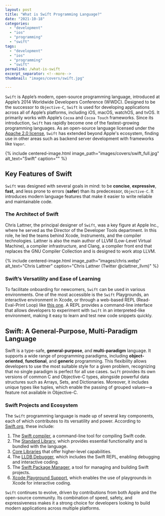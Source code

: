 ```yaml
---
layout: post
title: "What is Swift Programming Language?"
date: "2021-10-18"
categories: 
  - "development"
  - "ios"
  - "programming"
  - "swift"
tags: 
  - "development"
  - "ios"
  - "programming"
  - "swift"
permalink: /what-is-swift
excerpt_separator: <!--more-->
thumbnail: "images/covers/swift.jpg"

---
```


`Swift` is Apple’s modern, open-source programming language, introduced at Apple’s 2014 Worldwide Developers Conference (WWDC). Designed to be the successor to `Objective-C`, `Swift` is used for developing applications across all of Apple’s platforms, including iOS, macOS, watchOS, and tvOS. It primarily works with Apple’s `Cocoa` and `Cocoa Touch` frameworks. Since its introduction, `Swift` has rapidly become one of the fastest-growing programming languages. As an open-source language licensed under the [Apache 2.0 license](https://swift.org/LICENSE.txt), `Swift` has extended beyond Apple's ecosystem, finding use in other areas such as backend server development with frameworks like `Vapor`.

<!--more-->

{%
 include centered-image.html 
 image_path="images/covers/swift_full.jpg"
 alt_text="Swift" 
 caption=""
%}

## Key Features of Swift

`Swift` was designed with several goals in mind: to be **concise**, **expressive**, **fast**, and less prone to errors (**safer**) than its predecessor, `Objective-C`. It introduces modern language features that make it easier to write reliable and maintainable code.

### The Architect of Swift

Chris Lattner, the principal designer of `Swift`, was a key figure at Apple Inc., where he served as the Director of the Developer Tools department. In this role, he led the teams behind Xcode, Instruments, and the compiler technologies. Lattner is also the main author of LLVM (Low-Level Virtual Machine), a compiler infrastructure, and Clang, a compiler front end that replaces the GNU Compiler Collection and is designed to work atop LLVM.

{%
 include centered-image.html 
 image_path="images/chris.webp"
 alt_text="Chris Lattner" 
 caption="Chris Lattner (Twitter @clattner\_llvm)"
%}

### Swift’s Versatility and Ease of Learning

To facilitate onboarding for newcomers, `Swift` can be used in various environments. One of the most accessible is the `Swift` Playgrounds, an interactive environment in Xcode, or through a web-based REPL (Read-Eval-Print Loop) like [this one](https://replit.com/languages/swift). A REPL provides a command-line interface that allows developers to experiment with `Swift` in an interpreted-like environment, making it easy to learn and test new code snippets quickly.

## Swift: A General-Purpose, Multi-Paradigm Language

Swift is a type-safe, **general-purpose**, and **multi-paradigm** language. It supports a wide range of programming paradigms, including **object-oriented**, **functional**, and **generic** programming. This flexibility allows developers to use the most suitable style for a given problem, recognizing that no single paradigm is perfect for all use cases. `Swift` provides its own versions of common C and Objective-C types, alongside powerful data structures such as Arrays, Sets, and Dictionaries. Moreover, it includes unique types like tuples, which enable the passing of grouped values—a feature not available in Objective-C.

### Swift Projects and Ecosystem

The `Swift` programming language is made up of several key components, each of which contributes to its versatility and power. According to [Swift.org](https://swift.org), these include:

1. The [Swift compiler](https://swift.org/compiler-stdlib/), a command-line tool for compiling Swift code.
2. The [Standard Library](https://swift.org/compiler-stdlib/), which provides essential functionality and is bundled with the language.
3. [Core Libraries](https://swift.org/core-libraries/) that offer higher-level capabilities.
4. The [LLDB Debugger](https://swift.org/lldb/), which includes the Swift REPL, enabling debugging and interactive coding.
5. The [Swift Package Manager](https://swift.org/package-manager/), a tool for managing and building Swift projects.
6. [Xcode Playground Support](https://swift.org/lldb/#xcode-playground-support), which enables the use of playgrounds in Xcode for interactive coding.

`Swift` continues to evolve, driven by contributions from both Apple and the open-source community. Its combination of speed, safety, and expressiveness makes it a strong choice for developers looking to build modern applications across multiple platforms.
